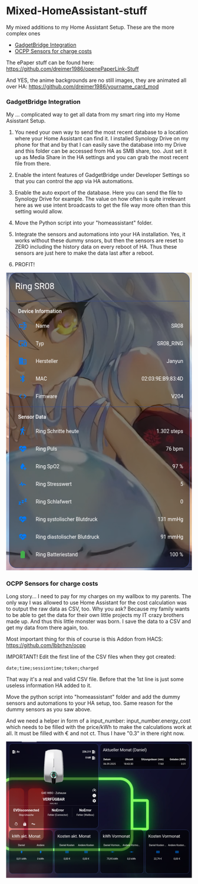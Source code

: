 # Mixed-HomeAssistant-stuff
My mixed additions to my Home Assistant Setup. These are the more complex ones

* [GadgetBridge Integration](#gadgetbridge)
* [OCPP Sensors for charge costs](#ocpp)

The ePaper stuff can be found here: https://github.com/dreimer1986/openePaperLink-Stuff

And YES, the anime backgrounds are no still images, they are animated all over HA: https://github.com/dreimer1986/yourname_card_mod

### <a name="gadgetbridge"></a>GadgetBridge Integration
My ... complicated way to get all data from my smart ring into my Home Asisstant Setup.

1. You need your own way to send the most recent database to a location where your Home Assistant can find it. I installed Synology Drive on my phone for that and by that I can easily save the database into my Drive and this folder can be accessed from HA as SMB share, too. Just set it up as Media Share in the HA settings and you can grab the most recent file from there.

2. Enable the intent features of GadgetBridge under Developer Settings so that you can control the app via HA automations.
3. Enable the auto export of the database. Here you can send the file to Synology Drive for example. The value on how often is quite irrelevant here as we use intent broadcasts to get the file way more often than this setting would allow.
4. Move the Python script into your "homeassistant" folder.
5. Integrate the sensors and automations into your HA installation. Yes, it works without these dummy snsors, but then the sensors are reset to ZERO including the history data on every reboot of HA. Thus these sensors are just here to make the data last after a reboot.
6. PROFIT!

<p align="center">
  <img src="https://raw.githubusercontent.com/dreimer1986/Mixed-HomeAssistant-stuff/master/images/GadgetBridge.png">
</p>

### <a name="ocpp"></a>OCPP Sensors for charge costs
Long story... I need to pay for my charges on my wallbox to my parents. The only way I was allowed to use Home Assistant for the cost calculation was to output the raw data as CSV, too. Why you ask? Because my family wants to be able to get the data for their own little projects my IT crazy brothers made up. And thus this little monster was born. I save the data to a CSV and get my data from there again, too.

Most important thing for this of course is this Addon from HACS: https://github.com/lbbrhzn/ocpp

IMPORTANT! Edit the first line of the CSV files when they got created:

```
date;time;sessiontime;token;charged
```
That way it's a real and valid CSV file. Before that the 1st line is just some useless information HA added to it.

Move the python script into "homeassistant" folder and add the dummy sensors and automations to your HA setup, too. Same reason for the dummy sensors as you saw above.

And we need a helper in form of a input_number: input_number.energy_cost which needs to be filled with the price/kWh to make the calculations work at all. It must be filled with € and not ct. Thus I have "0.3" in there right now.

<p align="center">
  <img src="https://raw.githubusercontent.com/dreimer1986/Mixed-HomeAssistant-stuff/master/images/OCPP.png">
</p>
